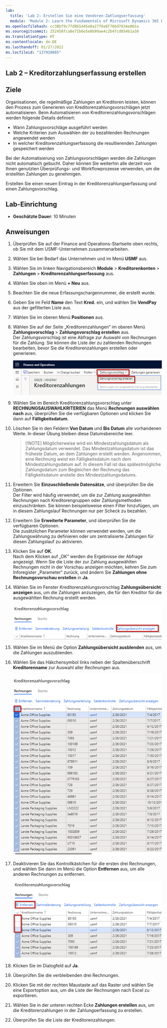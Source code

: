 ```yaml
---
lab:
  title: 'Lab 2: Erstellen Sie eine Vendoren-Zahlungserfassung'
  module: 'Module 2: Learn the Fundamentals of Microsoft Dynamics 365 Finance'
ms.openlocfilehash: cc38bf9c77d8b5d45e8a27f0a8f766d7834e065a
ms.sourcegitcommit: 252458fca8e71b6e5e8b99ae4c2b47cd85461a30
ms.translationtype: HT
ms.contentlocale: de-DE
ms.lasthandoff: 01/27/2022
ms.locfileid: "137910085"
---
```

## <a name="lab-2---create-a-vendor-payment-journal"></a>Lab 2 – Kreditorzahlungserfassung erstellen

## <a name="objectives"></a>Ziele

Organisationen, die regelmäßige Zahlungen an Kreditoren leisten, können den Prozess zum Generieren von Kreditorenzahlungsvorschlägen jetzt automatisieren. Beim Automatisieren von Kreditorenzahlungsvorschlägen werden folgende Details definiert:

- Wann Zahlungsvorschläge ausgeführt werden
- Welche Kriterien zum Auswählen der zu bezahlenden Rechnungen angewendet werden
- In welcher Kreditorenzahlungserfassung die resultierenden Zahlungen gespeichert werden

Bei der Automatisierung von Zahlungsvorschlägen werden die Zahlungen nicht automatisch gebucht. Daher können Sie weiterhin alle derzeit von Ihnen genutzten Überprüfungs- und Workflowprozesse verwenden, um die erstellten Zahlungen zu genehmigen.

Erstellen Sie einen neuen Eintrag in der Kreditorenzahlungserfassung und einen Zahlungsvorschlag.

## <a name="lab-setup"></a>Lab-Einrichtung

   - **Geschätzte Dauer**: 10 Minuten

## <a name="instructions"></a>Anweisungen

1. Überprüfen Sie auf der Finance and Operations-Startseite oben rechts, ob Sie mit dem USMF-Unternehmen zusammenarbeiten.

1. Wählen Sie bei Bedarf das Unternehmen und im Menü **USMF** aus.

1. Wählen Sie im linken Navigationsbereich **Module** > **Kreditorenkonten** > **Zahlungen** > **Kreditorenzahlungserfassung** aus.

1. Wählen Sie oben im Menü **+ Neu** aus.

1. Beachten Sie die neue Erfassungschargennummer, die erstellt wurde.

1. Geben Sie im Feld **Name** den Text **Kred.** ein, und wählen Sie **VendPay** aus der gefilterten Liste aus.

1. Wählen Sie im oberen Menü **Positionen** aus.

1. Wählen Sie auf der Seite „Kreditorenzahlungen“ im oberen Menü **Zahlungsvorschlag** > **Zahlungsvorschlag erstellen** aus.  
    Der Zahlungsvorschlag ist eine Abfrage zur Auswahl von Rechnungen für die Zahlung. Sie können die Liste der zu zahlenden Rechnungen bearbeiten, bevor Sie die Kreditorenzahlungen erstellen oder generieren.

    ![Screenshot mit der Seite „Kreditorenzahlung“, „Zahlungsvorschlag“ und „Zahlungsvorschlag erstellen“ sind hervorgehoben](./media/lp2-m4-vendor-payment-proposal.png)

1. Wählen Sie im Bereich Kreditorenzahlungsvorschlag unter **RECHNUNGSAUSWAHLKRITERIEN** das Menü **Rechnungen auswählen nach** aus, überprüfen Sie die verfügbaren Optionen und klicken Sie dann auf **Fälligkeitsdatum**.

1. Löschen Sie in den Feldern **Von Datum** und **Bis Datum** alle vorhandenen Werte. In dieser Übung bleiben diese Datumsbereiche leer.

    >[!NOTE] Möglicherweise wird ein Mindestzahlungsdatum als Zahlungsdatum verwendet. Das Mindestzahlungsdatum ist das früheste Datum, an dem Zahlungen erstellt werden. Angenommen, eine Rechnung weist ein Fälligkeitsdatum nach dem Mindestzahlungsdatum auf. In diesem Fall ist das spätestmögliche Zahlungsdatum zum Begleichen der Rechnung das Fälligkeitsdatum anstelle des Mindestzahlungsdatums.

1. Erweitern Sie **Einzuschließende Datensätze**, und überprüfen Sie die Optionen.  
    Der Filter wird häufig verwendet, um die zur Zahlung ausgewählten Rechnungen nach Kreditorengruppen oder Zahlungsmethoden einzuschränken. Sie können beispielsweise einen Filter hinzufügen, um in diesem Zahlungslauf Rechnungen nur per Scheck zu bezahlen.

1. Erweitern Sie **Erweiterte Parameter**, und überprüfen Sie die verfügbaren Optionen.  
    Die zusätzlichen Parameter können verwendet werden, um die Zahlungswährung zu definieren oder um zentralisierte Zahlungen für diesen Zahlungslauf zu aktivieren.

1. Klicken Sie auf **OK**.  
    Nach dem Klicken auf „OK“ werden die Ergebnisse der Abfrage angezeigt. Wenn Sie die Liste der zur Zahlung ausgewählten Rechnungen nicht in der Vorschau anzeigen möchten, kehren Sie zum Inforegister „Parameter“ zurück, und ändern Sie **Zahlungen ohne Rechnungsvorschau erstellen** in **Ja**.

1. Wählen Sie im Fenster Kreditorenzahlungsvorschlag **Zahlungsübersicht anzeigen** aus, um die Zahlungen anzuzeigen, die für den Kreditor für die ausgewählten Rechnung erstellt werden.

    ![Bildschirmbild mit dem Kreditorenzahlungsvorschlag, das Menü „Zahlungsübersicht anzeigen“ ist hervorgehoben](./media/lp2-m4-vendor-payment-proposal-complete-query.png)

1. Wählen Sie im Menü die Option **Zahlungsübersicht ausblenden** aus, um die Zahlungen auszublenden.

1. Wählen Sie das Häkchensymbol links neben der Spaltenüberschrift **Kreditorenname** zur Auswahl aller Rechnungen aus.

    ![Bildschirmbild mit allen ausgewählten Rechnungen](./media/lp2-m4-vendor-payment-proposal-select-all.png)

1. Deaktivieren Sie das Kontrollkästchen für die ersten drei Rechnungen, und wählen Sie dann im Menü die Option **Entfernen** aus, um alle anderen Rechnungen zu entfernen.

    ![Screenshot mit der Seite „Kreditorenzahlung“, „Zahlungsvorschlag“ mit ausgewählten Elementen und hervorgehobener Menüoption zum Entfernen](./media/lp2-m4-vendor-payment-proposal-remove-selected-invoices.png)

1. Klicken Sie im Dialogfeld auf **Ja**.

1. Überprüfen Sie die verbleibenden drei Rechnungen.

1. Klicken Sie mit der rechten Maustaste auf das Raster und wählen Sie eine Exportoption aus, um die Liste der Rechnungen nach Excel zu exportieren.

1. Wählen Sie in der unteren rechten Ecke **Zahlungen erstellen** aus, um die Kreditorenzahlungen in der Zahlungserfassung zu erstellen.

1. Überprüfen Sie die Liste der Kreditorenzahlungen.
